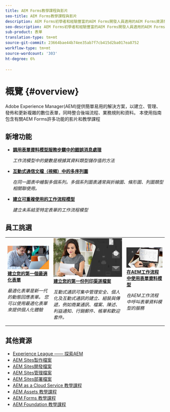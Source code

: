 ```yaml
---
title: AEM Forms教學課程與影片
seo-title: AEM Forms教學課程與影片
description: AEM Forms初學者和經驗豐富的AEM Forms開發人員適用的AEM Forms資源集合
seo-description: AEM Forms初學者和經驗豐富的AEM Forms開發人員適用的AEM Forms資源集合
sub-product: 表單
translation-type: tm+mt
source-git-commit: 23664bae44b74ee35ab7f7cb415d2ba017ea8752
workflow-type: tm+mt
source-wordcount: '303'
ht-degree: 6%

---
```



# 概覽 {#overview}

Adobe Experience Manager(AEM)提供簡單易用的解決方案，以建立、管理、發佈和更新複雜的數位表單，同時整合後端流程、業務規則和資料。 本使用指南包含有關AEM Forms許多功能的影片和教學課程

## 新增功能

* **[調用表單資料模型服務步驟中的錯誤消息處理](./adaptive-forms/handling-error-messages-in-invoke-fdm-step.md)**

   *工作流模型中的變數是根據其資料類型儲存值的方法*

* **[互動式通信文檔（視頻）中的多序列圖](./interactive-communications/multiseriescharts.md)**

   *在同一圖表中繪製多個系列。多個系列圖表通常與折線圖、條形圖、列圖類型相關聯使用。*

* **[建立可重複使用的工作流程模型](./adaptive-forms/re-usable-aem-forms-workflow-models-article.md)**

   *建立未系結至特定表單的工作流程模型*

## 員工挑選

<table>
<tr>
  <td>
    <a href="./creating-your-first-adaptive-form/introduction-and-setup.md">
      <img alt="400 x 225px" src="./assets/afhero.png" />
    </a>
    <div>
      <a href="./creating-your-first-adaptive-form/introduction-and-setup.md">
    <strong>建立您的第一個最適化表單</strong>
    </a>
    </div>
    <p>
    <em>最適化表單是新一代的動態回應表單。 您可以使用最適化表單來提供個人化體驗</em>
    <p>
  </td>
   <td>
    <a href="./ic-print-channel-tutorial/introduction.md">
      <img alt="400 x 225px" src="./assets/correspondence-management1.png" />
    </a>
    <div>
      <a href="./ic-print-channel-tutorial/introduction.md">
    <strong>建立您的第一份列印渠道檔案</strong>
    </a>
    </div>
    <p>
    <em>互動式通訊可集中管理安全、個人化及互動式通訊的建立、組裝與傳遞，例如商業通訊、檔案、陳述、利益通知、行銷郵件、帳單和歡迎套件。 </em>
    <p>
  </td>
  <td>
    <a href="./adaptive-forms/form-data-model-service-as-step-in-workflow-video-use.md">
      <img alt="400 x 225px" src="./assets/fdmlogo.png" />
    </a>
    <div>
      <a href="./adaptive-forms/form-data-model-service-as-step-in-workflow-video-use.md">
    <strong>在AEM工作流程中使用表單資料模型</strong>
    </a>
    </div>
    <p>
    <em>在AEM工作流程中呼叫表單資料模型的服務</em>
    <p>
  </td>
</tr>
</table>

## 其他資源

* [Experience League —— 探索AEM](https://experienceleague.adobe.com/#recommended/solutions/experience-manager)
* [AEM Sites製作檔案](https://helpx.adobe.com/experience-manager/6-5/sites/authoring/user-guide.html)
* [AEM Sites開發檔案](https://helpx.adobe.com/experience-manager/6-5/sites/developing/user-guide.html)
* [AEM Sites管理檔案](https://helpx.adobe.com/experience-manager/6-5/sites/administering/user-guide.html)
* [AEM Sites部署檔案](https://helpx.adobe.com/experience-manager/6-5/sites/deploying/user-guide.html)
* [AEM as a Cloud Service 教學課程](/help/cloud-service/overview.md)
* [AEM Assets 教學課程](/help/assets/overview.md)
* [AEM Forms 教學課程](/help/forms/overview.md)
* [AEM Foundation 教學課程](/help/foundation/overview.md)
